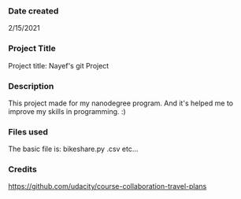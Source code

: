 ### Date created
2/15/2021

### Project Title
Project title: Nayef's git Project

### Description
This project made for my nanodegree program. And it's helped me to improve my skills in programming. :)

### Files used
The basic file is:
bikeshare.py
.csv
etc...

### Credits
https://github.com/udacity/course-collaboration-travel-plans
